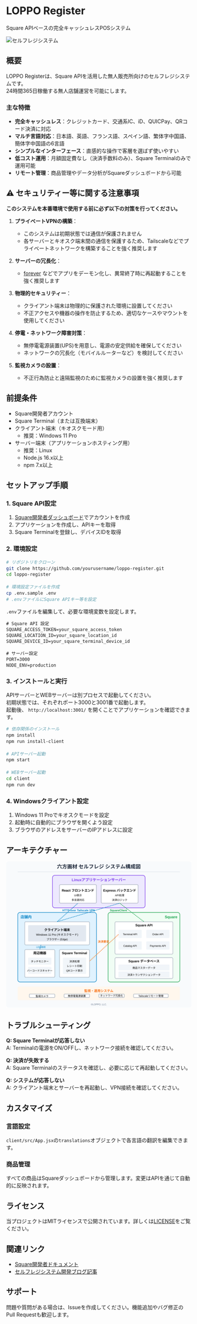 # LOPPO Register

Square APIベースの完全キャッシュレスPOSシステム

![セルフレジシステム](https://placehold.co/800x400/D41b19/FFF.png/?text=LOPPO+Register)

## 概要

LOPPO Registerは、Square APIを活用した無人販売所向けのセルフレジシステムです。  
24時間365日稼働する無人店舗運営を可能にします。

### 主な特徴

- **完全キャッシュレス**：クレジットカード、交通系IC、iD、QUICPay、QRコード決済に対応
- **マルチ言語対応**：日本語、英語、フランス語、スペイン語、繁体字中国語、簡体字中国語の6言語
- **シンプルなインターフェース**：直感的な操作で客層を選ばず使いやすい
- **低コスト運用**：月額固定費なし（決済手数料のみ）、Square Terminalのみで運用可能
- **リモート管理**：商品管理やデータ分析がSquareダッシュボードから可能

## ⚠️ セキュリティー等に関する注意事項

**このシステムを本番環境で使用する前に必ず以下の対策を行ってください。**

1. **プライベートVPNの構築**：
   - このシステムは初期状態では通信が保護されません
   - 各サーバーとキオスク端末間の通信を保護するため、Tailscaleなどでプライベートネットワークを構築することを強く推奨します

2. **サーバーの冗長化**：
   - [forever](https://www.npmjs.com/package/forever) などでアプリをデーモン化し、異常終了時に再起動することを強く推奨します

3. **物理的セキュリティー**：
   - クライアント端末は物理的に保護された環境に設置してください
   - 不正アクセスや機器の操作を防止するため、適切なケースやマウントを使用してください

4. **停電・ネットワーク障害対策**：
   - 無停電電源装置(UPS)を用意し、電源の安定供給を確保してください
   - ネットワークの冗長化（モバイルルーターなど）を検討してください

5. **監視カメラの設置**：
   - 不正行為防止と遠隔監視のために監視カメラの設置を強く推奨します

## 前提条件

- Square開発者アカウント
- Square Terminal（または互換端末）
- クライアント端末（キオスクモード用）
   - 推奨：Windows 11 Pro
- サーバー端末（アプリケーションホスティング用）
   - 推奨：Linux
   - Node.js 16.x以上
   - npm 7.x以上

## セットアップ手順

### 1. Square API設定

1. [Square開発者ダッシュボード](https://developer.squareup.com/)でアカウントを作成
2. アプリケーションを作成し、APIキーを取得
3. Square Terminalを登録し、デバイスIDを取得

### 2. 環境設定

```bash
# リポジトリをクローン
git clone https://github.com/yourusername/loppo-register.git
cd loppo-register

# 環境設定ファイルを作成
cp .env.sample .env
# .envファイルにSquare APIキー等を設定
```

`.env`ファイルを編集して、必要な環境変数を設定します。

```
# Square API 設定
SQUARE_ACCESS_TOKEN=your_square_access_token
SQUARE_LOCATION_ID=your_square_location_id
SQUARE_DEVICE_ID=your_square_terminal_device_id

# サーバー設定
PORT=3000
NODE_ENV=production
```

### 3. インストールと実行

APIサーバーとWEBサーバーは別プロセスで起動してください。  
初期状態では、それぞれポート3000と3001番で起動します。  
起動後、 `http://localhost:3001/` を開くことでアプリケーションを確認できます。

```bash
# 依存関係のインストール
npm install
npm run install-client

# APIサーバー起動
npm start

# WEBサーバー起動
cd client
npm run dev
```

### 4. Windowsクライアント設定

1. Windows 11 Proでキオスクモードを設定
2. 起動時に自動的にブラウザを開くよう設定
3. ブラウザのアドレスをサーバーのIPアドレスに設定

## アーキテクチャー

![LOPPO Register システム構成図](architecture.svg)

## トラブルシューティング

**Q: Square Terminalが応答しない**  
A: Terminalの電源をON/OFFし、ネットワーク接続を確認してください。

**Q: 決済が失敗する**  
A: Square Terminalのステータスを確認し、必要に応じて再起動してください。

**Q: システムが応答しない**  
A: クライアント端末とサーバーを再起動し、VPN接続を確認してください。

## カスタマイズ

### 言語設定

`client/src/App.jsx`の`translations`オブジェクトで各言語の翻訳を編集できます。

### 商品管理

すべての商品はSquareダッシュボードから管理します。変更はAPIを通じて自動的に反映されます。

## ライセンス

当プロジェクトはMITライセンスで公開されています。詳しくは[LICENSE](LICENSE)をご覧ください。

## 関連リンク

- [Square開発者ドキュメント](https://developer.squareup.com/docs)
- [セルフレジシステム開発ブログ記事](https://blog.loppo.co.jp/full-self-checkout-system/)

## サポート

問題や質問がある場合は、Issueを作成してください。機能追加やバグ修正のPull Requestも歓迎します。
